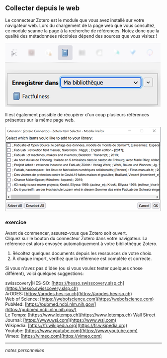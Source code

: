 ## Collecter depuis le web

Le connecteur Zotero est le module que vous avez installé sur votre navigateur web. Lors du chargement de la page web que vous consultez, ce module scanne la page à la recherche de références. Notez donc que la qualité des métadonnées récoltées dépend des sources que vous visitez !

![](img/collecter-web1.png)

Il est également possible de récupérer d'un coup plusieurs références présentes sur la même page web.

![](img/collecter-web2.png)

### exercice

Avant de commencer, assurez-vous que Zotero soit ouvert.   
Cliquez sur le bouton du connecteur Zotero dans votre navigateur. La référence est alors envoyée automatiquement à votre bibliothèque Zotero.

1. Récoltez quelques documents depuis les ressources de votre choix.
2. À chaque import, vérifiez que la référence est complète et correcte.

Si vous n'avez pas d'idée (ou si vous voulez tester quelques chose différent), voici quelques suggestions:

swisscovery|HES-SO: [https://hesso.swisscovery.slsp.ch](https://hesso.swisscovery.slsp.ch)   
ArODES: [https://arodes.hes-so.ch](https://arodes.hes-so.ch)   
Web of Science: [https://webofscience.com](https://webofscience.com)   
PubMed: [https://pubmed.ncbi.nlm.nih.gov/](https://pubmed.ncbi.nlm.nih.gov/)   
Le Temps: [https://www.letemps.ch](https://www.letemps.ch)
Wall Street Journal: [https://www.wsj.com](https://www.wsj.com)   
Wikipédia: [https://fr.wikipedia.org](https://fr.wikipedia.org)   
Youtube: [https://www.youtube.com](https://www.youtube.com)   
Vimeo: [https://vimeo.com](https://vimeo.com)   

---

*notes personnelles*

